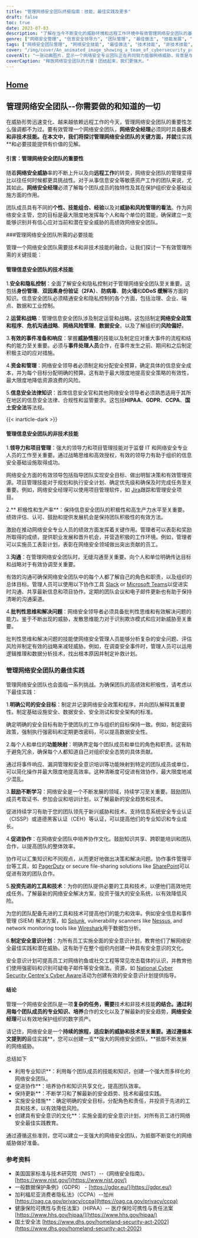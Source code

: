 ```yaml
---
title: "管理网络安全团队终极指南：技能、最佳实践及更多"
draft: false
toc: true
date: 2023-07-03
description: "了解在当今不断变化的威胁环境和远程工作环境中有效管理网络安全团队的基本技能和最佳实践。"
genre: ["网络安全管理", "信息安全领导力", "团队管理", "最佳做法", "技能发展", "网络风险管理", "事件响应", "交流", "合作", "持续学习"]
tags: ["网络安全团队管理", "网络安全技能", "最佳做法", "技术技能", "非技术技能", "信息安全", "隐私控制", "业务和战略", "事件响应", "筹资和行政", "信息安全法", "领导能力", "项目管理", "激励", "生产力", "交流", "批判性思维", "解决问题", "网络安全政策", "合作", "管理信息安全团队", "有效的事件准备和响应", "网络安全预算编制和管理", "遵守信息安全法", "网络安全项目管理技能", "信息安全团队的积极性和生产力", "网络安全交流策略", "网络安全中的批判性思维和问题解决"]
cover: "/img/cover/An_animated_image_showing_a_team_of_cybersecurity_professio.png"
coverAlt: "一张动画图片，显示一个网络安全专业团队正在共同努力抵御网络威胁，背景是与安全相关的图标和网络连接。"
coverCaption: "释放网络安全团队的力量！团结起来，我们更强大。"
---
```


## [Home](/cyber-security-career-playbook-start/)

## 管理网络安全团队--你需要做的和知道的一切

在威胁形势迅速变化、越来越依赖远程工作的今天，管理网络安全团队的重要性怎么强调都不为过。要有效管理一个网络安全团队，**网络安全经理**必须同时具备**技术和非技术技能。在本文中，我们将探讨管理网络安全团队的关键方面，并就**佳实践**和必要技能提供有价值的见解。

#### 引言：管理网络安全团队的重要性

随着**网络安全威胁**率的不断上升以及向**远程工作**的转变，网络安全团队的管理变得比以往任何时候都更具挑战性。对于从事信息安全等敏感资产工作的团队来说，尤其如此。**网络安全经理**必须了解每个团队成员的独特性及其在保护组织安全基础设施方面的作用。

团队成员具有不同的**个性、技能组合、经验**以及对**威胁和风险管理的看法**。作为网络安全主管，您的目标是最大限度地发挥每个人和每个单位的潜能，确保建立一支能够识别并有信心应对当前和潜在安全威胁的高绩效网络安全团队。

###管理网络安全团队所需的必要技能

管理一个网络安全团队需要技术和非技术技能的融合。让我们探讨一下有效管理所需的关键技能：

#### 管理信息安全团队的技术技能

1.**安全和隐私控制**：全面了解安全和隐私控制对于管理网络安全团队至关重要。这包括**身份管理**、**双因素身份验证（2FA）**、**防病毒**、**防火墙**和**DDoS 缓解**等方面的知识。信息安全团队必须精通安全和隐私控制的各个方面，包括治理、企业、端点、数据和工业控制。

2.**运营和战略**：管理信息安全团队涉及制定运营和战略。这包括制定**网络安全政策和程序**、**危机沟通战略**、**网络风险管理**、**数据安全**，以及了解组织的**风险偏好**。

3.**有效的事件准备和响应**：掌握**威胁情报**的技能以及制定应对重大事件的流程和结构的能力至关重要。必须与**事件处理人员**合作，在事件发生之前、期间和之后制定积极主动的应对措施。

4.**资金和管理**：网络安全领导者必须制定和分配安全预算，确定具体的信息安全成本，并为每个目标分配明确的预算。这有助于最大限度地提高安全策略的有效性，最大限度地降低资源浪费的风险。

5.**信息安全法律知识**：首席信息安全官和其他网络安全领导者必须熟悉适用于其所在地区的信息安全法律、合规性和监管要求。这包括**HIPAA**、**GDPR**、**CCPA**、**国土安全法**等法规。

{{< inarticle-dark >}}
#### 管理信息安全团队的非技术技能

1.**领导力和项目管理**：强大的领导力和项目管理技能对于监督 IT 和网络安全专业人员的工作至关重要。通过战略思维和高效授权，有效的领导力有助于组织的信息安全基础设施取得成功。

网络安全方面的有效领导包括指导团队实现安全目标、做出明智决策和有效管理资源。项目管理技能对于规划和执行安全计划、确定优先级和确保及时完成任务至关重要。例如，网络安全经理可以使用项目管理软件，如 [Jira](https://www.atlassian.com/software/jira)跟踪和管理安全项目。

2.** 积极性和生产率**：保持信息安全团队的积极性和高生产力水平至关重要。绩效评估、认可、鼓励和提供发展机会是保持团队积极性的有效方法。

激励在推动网络安全专业人员的绩效方面发挥着关键作用。管理者可以表彰和奖励所取得的成绩，提供职业发展和晋升机会，并营造积极的工作环境。例如，管理者可以实施员工表彰计划，表彰在网络安全领域做出突出贡献的员工。

3.**沟通**：在管理网络安全团队时，无缝沟通至关重要。向个人和单位明确传达目标和战略对于有效协调至关重要。

有效的沟通可确保网络安全团队中的每个人都了解自己的角色和职责，以及组织的总体目标。管理人员可以使用以下协作工具 [Slack](https://slack.com/) or [Microsoft Teams](https://www.microsoft.com/en-us/microsoft-teams/group-chat-software)以促进实时沟通、共享最新信息和项目协作。定期的团队会议和电子邮件更新也有助于保持清晰的沟通渠道。

4.**批判性思维和解决问题**：网络安全领导者必须具备批判性思维和有效解决问题的能力。鉴于不断出现的威胁，发散思维能力对于识别欺诈模式和应对新威胁至关重要。

批判性思维和解决问题的技能使网络安全管理人员能够分析复杂的安全问题、评估风险并制定有效的战略来减轻威胁。例如，在调查安全事件时，管理人员可以运用逻辑推理和数据分析技术，找出根本原因并制定补救计划。

### 管理网络安全团队的最佳实践

管理网络安全团队也会面临一系列挑战。为确保团队的高绩效和积极性，请考虑以下最佳实践：

1.**明确公司的安全目标**：制定并记录网络安全政策和程序，并向团队解释其重要性。制定基础设施安全、数据安全、安全测试和安全架构的标准。

确定明确的安全目标有助于使团队的工作与组织的目标保持一致。例如，制定密码政策，强制执行强密码和定期更改密码，可以提高数据安全性。

2.每个人和单位的**功能映射**：明确界定每个团队成员和单位的角色和职责。这有助于避免冗余，确保每个人都知道自己对组织安全态势的具体贡献。

通过将事件响应、漏洞管理和安全意识培训等功能映射到特定的团队成员或单位，可以简化操作并最大限度地提高效率。这种清晰度可促进有效协作，最大限度地减少混乱。

3.**鼓励不断学习**：网络安全是一个不断发展的领域，持续学习至关重要。鼓励团队成员考取证书、参加会议和培训计划，以了解最新的安全趋势和技术。

促进持续学习有助于您的团队领先于新兴威胁和技术。支持信息系统安全专业认证（CISSP）或道德黑客认证（CEH）等认证，可以提高他们的专业知识和专业成长。

4.**促进协作**：在网络安全团队中培养协作文化。鼓励知识共享、跨职能培训和团队合作，以提高团队的整体效率。

协作可以汇集知识和不同观点，从而更好地做出决策和解决问题。协作事件管理平台等工具，如 [PagerDuty](https://www.pagerduty.com/) or secure file-sharing solutions like [SharePoint](https://www.microsoft.com/en-us/microsoft-365/sharepoint/collaboration)可以促进有效的团队合作。

5.**投资先进的工具和技术**：为你的团队提供必要的工具和技术，以便他们高效地完成任务。了解最新的网络安全解决方案，投资于强大的安全系统，以有效降低风险。

为您的团队配备先进的工具和技术可提高他们的能力和效率。例如安全信息和事件管理 (SIEM) 解决方案，如 [Splunk](https://www.splunk.com/), vulnerability scanners like [Nessus](https://www.tenable.com/products/nessus), and network monitoring tools like [Wireshark](https://www.wireshark.org/)用于数据包分析。

6.**制定安全意识计划**：为所有员工实施全面的安全意识计划，教育他们了解网络安全最佳实践和潜在威胁。这有助于在整个组织内创建一种具有安全意识的文化。

安全意识计划可提高员工对网络钓鱼或社交工程等常见攻击载体的认识，并教育他们使用强密码和识别可疑电子邮件等安全做法。资源，如 [National Cyber Security Centre's Cyber Aware](https://www.ncsc.gov.uk/cyberaware)活动为创建有效的安全意识计划提供指导。

#### 结论

管理一个网络安全团队是一项**复杂的任务，需要**技术和非技术技能**的结合。通过利用每个团队成员的专业知识、培养**合作的文化以及了解最新的安全趋势，**网络安全经理**可以有效地保护组织的数字资产。

请记住，网络安全是一个**持续的旅程，适应新的威胁和技术至关重要。通过遵循本文提到的**最佳实践**，您可以创建一支**强大的网络安全团队，**抵御不断发展的网络威胁。

总结如下

- 利用专业知识**：利用每个团队成员的技能和知识，创建一个强大而多样化的网络安全团队。
- 促进协作**：培养协作和知识共享文化，提高团队效率。
- 保持更新**：不断学习和了解最新的安全趋势、技术和最佳实践。
- 实施安全措施**：确定明确的安全目标，分配角色和责任，并投资于先进的工具和技术，以有效降低风险。
- 创建具有安全意识的文化**：实施全面的安全意识计划，对所有员工进行网络安全最佳实践教育。

通过遵循这些准则，您可以建立一支强大的网络安全团队，为抵御不断变化的网络威胁做好准备。

### 参考资料

- 美国国家标准与技术研究院（NIST）--《网络安全指南》。 [https://www.nist.gov/](https://www.nist.gov/)
- 一般数据保护条例》（GDPR） - [https://gdpr.eu/](https://gdpr.eu/)
- 加利福尼亚消费者隐私法》（CCPA）--加州 [https://oag.ca.gov/privacy/ccpa](https://oag.ca.gov/privacy/ccpa)
- 健康保险可携性与责任法案》（HIPAA）-- 医疗保险可携性与责任法案 [https://www.hhs.gov/hipaa/](https://www.hhs.gov/hipaa/)
- 国土安全法 [https://www.dhs.gov/homeland-security-act-2002](https://www.dhs.gov/homeland-security-act-2002)
